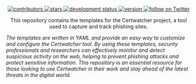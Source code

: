 <p align="center">
  <a href="#">
    <img src="https://img.shields.io/github/contributors/drfabiocastro/certwatcher-templates" alt="contributors">
  </a>
  <a href="#">
    <img src="https://img.shields.io/github/stars/drfabiocastro/certwatcher-templates" alt="stars">
  </a>
 <a href="#">
  <img src="https://img.shields.io/badge/development-active-yellow.svg" alt="development status">
 </a>
  <a href="#">
    <img src="https://img.shields.io/badge/version-v0.1.0-blue" alt="version">
  </a>
  <a href="https://twitter.com/drfabiocastro">
    <img src="https://img.shields.io/twitter/follow/drfabiocastro?style=social&logo=twitter" alt="follow on Twitter">
  </a>
</p>

<p align="center">
This repository contains the templates for the Certwatcher project, a tool used to capture and track phishing sites. 
</p>

*The templates are written in YAML and provide an easy way to customize and configure the Certwatcher tool. By using these templates, security professionals and researchers can effectively monitor and detect suspicious activity on the web, helping to prevent phishing attacks and protect sensitive information. This repository is an essential resource for those looking to use Certwatcher in their work and stay ahead of the latest threats in the digital world.*
